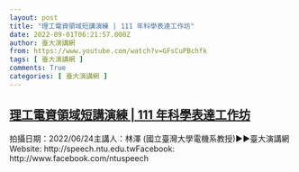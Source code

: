 ```yaml
---
layout: post
title: "理工電資領域短講演練 | 111 年科學表達工作坊"
date: 2022-09-01T06:21:57.000Z
author: 臺大演講網
from: https://www.youtube.com/watch?v=GFsCuPBchfk
tags: [ 臺大演講網 ]
comments: True
categories: [ 臺大演講網 ]
---
```

<!--1662013317000-->
[理工電資領域短講演練 | 111 年科學表達工作坊](https://www.youtube.com/watch?v=GFsCuPBchfk)
------

<div>
拍攝日期：2022/06/24主講人：林澤 (國立臺灣大學電機系教授)►►臺大演講網Website: http://speech.ntu.edu.twFacebook: http://www.facebook.com/ntuspeech
</div>
